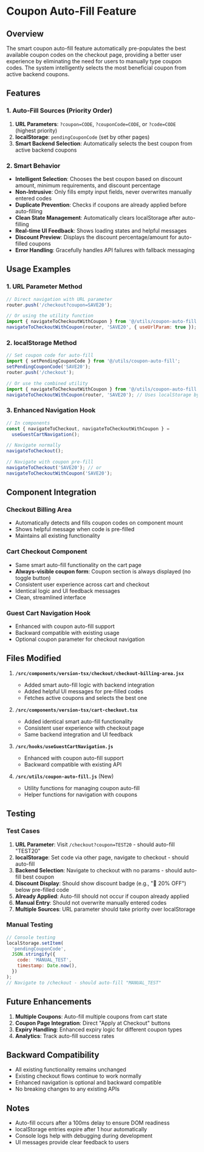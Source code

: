 # Coupon Auto-Fill Feature

## Overview

The smart coupon auto-fill feature automatically pre-populates the best available coupon codes on the checkout page, providing a better user experience by eliminating the need for users to manually type coupon codes. The system intelligently selects the most beneficial coupon from active backend coupons.

## Features

### 1. Auto-Fill Sources (Priority Order)

1. **URL Parameters**: `?coupon=CODE`, `?couponCode=CODE`, or `?code=CODE` (highest priority)
2. **localStorage**: `pendingCouponCode` (set by other pages)
3. **Smart Backend Selection**: Automatically selects the best coupon from active backend coupons

### 2. Smart Behavior

- **Intelligent Selection**: Chooses the best coupon based on discount amount, minimum requirements, and discount percentage
- **Non-Intrusive**: Only fills empty input fields, never overwrites manually entered codes
- **Duplicate Prevention**: Checks if coupons are already applied before auto-filling
- **Clean State Management**: Automatically clears localStorage after auto-filling
- **Real-time UI Feedback**: Shows loading states and helpful messages
- **Discount Preview**: Displays the discount percentage/amount for auto-filled coupons
- **Error Handling**: Gracefully handles API failures with fallback messaging

## Usage Examples

### 1. URL Parameter Method

```javascript
// Direct navigation with URL parameter
router.push('/checkout?coupon=SAVE20');

// Or using the utility function
import { navigateToCheckoutWithCoupon } from '@/utils/coupon-auto-fill';
navigateToCheckoutWithCoupon(router, 'SAVE20', { useUrlParam: true });
```

### 2. localStorage Method

```javascript
// Set coupon code for auto-fill
import { setPendingCouponCode } from '@/utils/coupon-auto-fill';
setPendingCouponCode('SAVE20');
router.push('/checkout');

// Or use the combined utility
import { navigateToCheckoutWithCoupon } from '@/utils/coupon-auto-fill';
navigateToCheckoutWithCoupon(router, 'SAVE20'); // Uses localStorage by default
```

### 3. Enhanced Navigation Hook

```javascript
// In components
const { navigateToCheckout, navigateToCheckoutWithCoupon } =
  useGuestCartNavigation();

// Navigate normally
navigateToCheckout();

// Navigate with coupon pre-fill
navigateToCheckout('SAVE20'); // or
navigateToCheckoutWithCoupon('SAVE20');
```

## Component Integration

### Checkout Billing Area

- Automatically detects and fills coupon codes on component mount
- Shows helpful message when code is pre-filled
- Maintains all existing functionality

### Cart Checkout Component

- Same smart auto-fill functionality on the cart page
- **Always-visible coupon form**: Coupon section is always displayed (no toggle button)
- Consistent user experience across cart and checkout
- Identical logic and UI feedback messages
- Clean, streamlined interface

### Guest Cart Navigation Hook

- Enhanced with coupon auto-fill support
- Backward compatible with existing usage
- Optional coupon parameter for checkout navigation

## Files Modified

1. **`/src/components/version-tsx/checkout/checkout-billing-area.jsx`**

   - Added smart auto-fill logic with backend integration
   - Added helpful UI messages for pre-filled codes
   - Fetches active coupons and selects the best one

2. **`/src/components/version-tsx/cart-checkout.tsx`**

   - Added identical smart auto-fill functionality
   - Consistent user experience with checkout page
   - Same backend integration and UI feedback

3. **`/src/hooks/useGuestCartNavigation.js`**

   - Enhanced with coupon auto-fill support
   - Backward compatible with existing API

4. **`/src/utils/coupon-auto-fill.js`** (New)
   - Utility functions for managing coupon auto-fill
   - Helper functions for navigation with coupons

## Testing

### Test Cases

1. **URL Parameter**: Visit `/checkout?coupon=TEST20` - should auto-fill "TEST20"
2. **localStorage**: Set code via other page, navigate to checkout - should auto-fill
3. **Backend Selection**: Navigate to checkout with no params - should auto-fill best coupon
4. **Discount Display**: Should show discount badge (e.g., "🎯 20% OFF") below pre-filled code
5. **Already Applied**: Auto-fill should not occur if coupon already applied
6. **Manual Entry**: Should not overwrite manually entered codes
7. **Multiple Sources**: URL parameter should take priority over localStorage

### Manual Testing

```javascript
// Console testing
localStorage.setItem(
  'pendingCouponCode',
  JSON.stringify({
    code: 'MANUAL_TEST',
    timestamp: Date.now(),
  })
);
// Navigate to /checkout - should auto-fill "MANUAL_TEST"
```

## Future Enhancements

1. **Multiple Coupons**: Auto-fill multiple coupons from cart state
2. **Coupon Page Integration**: Direct "Apply at Checkout" buttons
3. **Expiry Handling**: Enhanced expiry logic for different coupon types
4. **Analytics**: Track auto-fill success rates

## Backward Compatibility

- All existing functionality remains unchanged
- Existing checkout flows continue to work normally
- Enhanced navigation is optional and backward compatible
- No breaking changes to any existing APIs

## Notes

- Auto-fill occurs after a 100ms delay to ensure DOM readiness
- localStorage entries expire after 1 hour automatically
- Console logs help with debugging during development
- UI messages provide clear feedback to users
